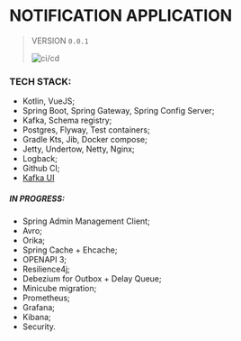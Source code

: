 # NOTIFICATION APPLICATION
> VERSION 
`0.0.1`
>
> ![ci/cd](https://github.com/fragaLY/notification/workflows/ci/cd/badge.svg)
>

### TECH STACK:
* Kotlin, VueJS;
* Spring Boot, Spring Gateway, Spring Config Server;
* Kafka, Schema registry;
* Postgres, Flyway, Test containers;
* Gradle Kts, Jib, Docker compose;
* Jetty, Undertow, Netty, Nginx; 
* Logback;
* Github CI;
* [Kafka UI](https://github.com/obsidiandynamics/kafdrop)

##### IN PROGRESS:
* Spring Admin Management Client;
* Avro;
* Orika;
* Spring Cache + Ehcache;
* OPENAPI 3;
* Resilience4j;
* Debezium for Outbox + Delay Queue;
* Minicube migration;
* Prometheus;
* Grafana;
* Kibana;
* Security.
